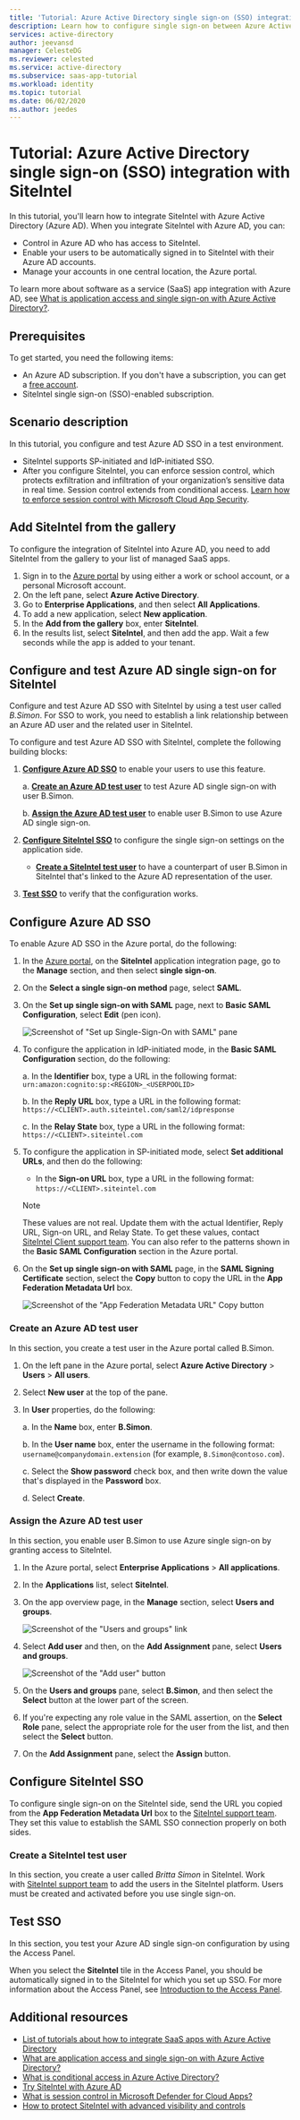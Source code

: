 ```yaml
---
title: 'Tutorial: Azure Active Directory single sign-on (SSO) integration with SiteIntel | Microsoft Docs'
description: Learn how to configure single sign-on between Azure Active Directory and SiteIntel.
services: active-directory
author: jeevansd
manager: CelesteDG
ms.reviewer: celested
ms.service: active-directory
ms.subservice: saas-app-tutorial
ms.workload: identity
ms.topic: tutorial
ms.date: 06/02/2020
ms.author: jeedes
---
```


# Tutorial: Azure Active Directory single sign-on (SSO) integration with SiteIntel

In this tutorial, you'll learn how to integrate SiteIntel with Azure Active Directory (Azure AD). When you integrate SiteIntel with Azure AD, you can:

* Control in Azure AD who has access to SiteIntel.
* Enable your users to be automatically signed in to SiteIntel with their Azure AD accounts.
* Manage your accounts in one central location, the Azure portal.

To learn more about software as a service (SaaS) app integration with Azure AD, see [What is application access and single sign-on with Azure Active Directory?](../manage-apps/what-is-single-sign-on.md).

## Prerequisites

To get started, you need the following items:

* An Azure AD subscription. If you don't have a subscription, you can get a [free account](https://azure.microsoft.com/free/).
* SiteIntel single sign-on (SSO)-enabled subscription.

## Scenario description

In this tutorial, you configure and test Azure AD SSO in a test environment.

* SiteIntel supports SP-initiated and IdP-initiated SSO.
* After you configure SiteIntel, you can enforce session control, which protects exfiltration and infiltration of your organization’s sensitive data in real time. Session control extends from conditional access. [Learn how to enforce session control with Microsoft Cloud App Security](/cloud-app-security/proxy-deployment-any-app).

## Add SiteIntel from the gallery

To configure the integration of SiteIntel into Azure AD, you need to add SiteIntel from the gallery to your list of managed SaaS apps.

1. Sign in to the [Azure portal](https://portal.azure.com) by using either a work or school account, or a personal Microsoft account.
1. On the left pane, select **Azure Active Directory**.
1. Go to **Enterprise Applications**, and then select **All Applications**.
1. To add a new application, select **New application**.
1. In the **Add from the gallery** box, enter **SiteIntel**.
1. In the results list, select **SiteIntel**, and then add the app. Wait a few seconds while the app is added to your tenant.

## Configure and test Azure AD single sign-on for SiteIntel

Configure and test Azure AD SSO with SiteIntel by using a test user called *B.Simon*. For SSO to work, you need to establish a link relationship between an Azure AD user and the related user in SiteIntel.

To configure and test Azure AD SSO with SiteIntel, complete the following building blocks:

1. **[Configure Azure AD SSO](#configure-azure-ad-sso)** to enable your users to use this feature.  

    a. **[Create an Azure AD test user](#create-an-azure-ad-test-user)** to test Azure AD single sign-on with user B.Simon.  

    b. **[Assign the Azure AD test user](#assign-the-azure-ad-test-user)** to enable user B.Simon to use Azure AD single sign-on.

1. **[Configure SiteIntel SSO](#configure-siteintel-sso)** to configure the single sign-on settings on the application side.

    * **[Create a SiteIntel test user](#create-a-siteintel-test-user)** to have a counterpart of user B.Simon in SiteIntel that's linked to the Azure AD representation of the user.

1. **[Test SSO](#test-sso)** to verify that the configuration works.

## Configure Azure AD SSO

To enable Azure AD SSO in the Azure portal, do the following:

1. In the [Azure portal](https://portal.azure.com/), on the **SiteIntel** application integration page, go to the **Manage** section, and then select **single sign-on**.
1. On the **Select a single sign-on method** page, select **SAML**.
1. On the **Set up single sign-on with SAML** page, next to **Basic SAML Configuration**, select **Edit** (pen icon).

   ![Screenshot of "Set up Single-Sign-On with SAML" pane](common/edit-urls.png)

1. To configure the application in IdP-initiated mode, in the **Basic SAML Configuration** section, do the following:

    a. In the **Identifier** box, type a URL in the following format:
    `urn:amazon:cognito:sp:<REGION>_<USERPOOLID>`

    b. In the **Reply URL** box, type a URL in the following format:
    `https://<CLIENT>.auth.siteintel.com/saml2/idpresponse`

    c. In the **Relay State** box, type a URL in the following format:
    `https://<CLIENT>.siteintel.com`

1. To configure the application in SP-initiated mode, select **Set additional URLs**, and then do the following:

   * In the **Sign-on URL** box, type a URL in the following format:
    `https://<CLIENT>.siteintel.com`

    > [!NOTE]
    > These values are not real. Update them with the actual Identifier, Reply URL, Sign-on URL, and Relay State. To get these values, contact [SiteIntel Client support team](mailto:support@intalytics.com). You can also refer to the patterns shown in the **Basic SAML Configuration** section in the Azure portal.

1. On the **Set up single sign-on with SAML** page, in the **SAML Signing Certificate** section, select the **Copy** button to copy the URL in the **App Federation Metadata Url** box.

	![Screenshot of the "App Federation Metadata URL" Copy button](common/copy-metadataurl.png)

### Create an Azure AD test user

In this section, you create a test user in the Azure portal called B.Simon.

1. On the left pane in the Azure portal, select **Azure Active Directory** > **Users** > **All users**.
1. Select **New user** at the top of the pane.
1. In **User** properties, do the following:

   a. In the **Name** box, enter **B.Simon**.  

   b. In the **User name** box, enter the username in the following format: 
   `username@companydomain.extension` (for example, `B.Simon@contoso.com`).

   c. Select the **Show password** check box, and then write down the value that's displayed in the **Password** box.

   d. Select **Create**.

### Assign the Azure AD test user

In this section, you enable user B.Simon to use Azure single sign-on by granting access to SiteIntel.

1. In the Azure portal, select **Enterprise Applications** > **All applications**.
1. In the **Applications** list, select **SiteIntel**.
1. On the app overview page, in the **Manage** section, select **Users and groups**.

   ![Screenshot of the "Users and groups" link](common/users-groups-blade.png)

1. Select **Add user** and then, on the **Add Assignment** pane, select **Users and groups**.

	![Screenshot of the "Add user" button](common/add-assign-user.png)

1. On the **Users and groups** pane, select **B.Simon**, and then select the **Select** button at the lower part of the screen.
1. If you're expecting any role value in the SAML assertion, on the **Select Role** pane, select the appropriate role for the user from the list, and then select the **Select** button.
1. On the **Add Assignment** pane, select the **Assign** button.

## Configure SiteIntel SSO

To configure single sign-on on the SiteIntel side, send the URL you copied from the **App Federation Metadata Url** box to the [SiteIntel support team](mailto:support@intalytics.com). They set this value to establish the SAML SSO connection properly on both sides.

### Create a SiteIntel test user

In this section, you create a user called *Britta Simon* in SiteIntel. Work with [SiteIntel support team](mailto:support@intalytics.com) to add the users in the SiteIntel platform. Users must be created and activated before you use single sign-on.

## Test SSO

In this section, you test your Azure AD single sign-on configuration by using the Access Panel.

When you select the **SiteIntel** tile in the Access Panel, you should be automatically signed in to the SiteIntel for which you set up SSO. For more information about the Access Panel, see [Introduction to the Access Panel](https://support.microsoft.com/account-billing/sign-in-and-start-apps-from-the-my-apps-portal-2f3b1bae-0e5a-4a86-a33e-876fbd2a4510).

## Additional resources

- [List of tutorials about how to integrate SaaS apps with Azure Active Directory ](./tutorial-list.md)
- [What are application access and single sign-on with Azure Active Directory?](../manage-apps/what-is-single-sign-on.md)
- [What is conditional access in Azure Active Directory?](../conditional-access/overview.md)
- [Try SiteIntel with Azure AD](https://aad.portal.azure.com/)
- [What is session control in Microsoft Defender for Cloud Apps?](/cloud-app-security/proxy-intro-aad)
- [How to protect SiteIntel with advanced visibility and controls](/cloud-app-security/proxy-intro-aad)
